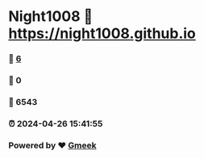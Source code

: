 # Night1008 :link: https://night1008.github.io 
### :page_facing_up: [6](https://night1008.github.io/tag.html) 
### :speech_balloon: 0 
### :hibiscus: 6543 
### :alarm_clock: 2024-04-26 15:41:55 
### Powered by :heart: [Gmeek](https://github.com/Meekdai/Gmeek)
